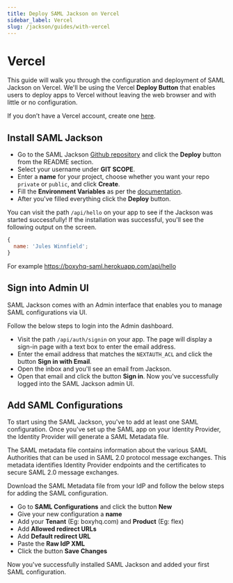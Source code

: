```yaml
---
title: Deploy SAML Jackson on Vercel
sidebar_label: Vercel
slug: /jackson/guides/with-vercel
---
```


# Vercel

This guide will walk you through the configuration and deployment of SAML Jackson on Vercel. We'll be using the Vercel **Deploy Button** that enables users to deploy apps to Vercel without leaving the web browser and with little or no configuration.

If you don’t have a Vercel account, create one [here](https://vercel.com/signup).

## Install SAML Jackson

- Go to the SAML Jackson [Github repository](https://github.com/boxyhq/jackson) and click the **Deploy** button from the README section.
- Select your username under **GIT SCOPE**.
- Enter a **name** for your project, choose whether you want your repo `private` or `public`, and click **Create**.
- Fill the **Environment Variables** as per the [documentation](/docs/jackson/deploy/env-variables).
- After you've filled everything click the **Deploy** button.

You can visit the path `/api/hello` on your app to see if the Jackson was started successfully! If the installation was successful, you'll see the following output on the screen.

```javascript
{
  name: 'Jules Winnfield';
}
```

For example https://boxyhq-saml.herokuapp.com/api/hello

## Sign into Admin UI

SAML Jackson comes with an Admin interface that enables you to manage SAML configurations via UI.

Follow the below steps to login into the Admin dashboard.

- Visit the path `/api/auth/signin` on your app. The page will display a sign-in page with a text box to enter the email address.
- Enter the email address that matches the `NEXTAUTH_ACL` and click the button **Sign in with Email**.
- Open the inbox and you'll see an email from Jackson.
- Open that email and click the button **Sign in**. Now you've successfully logged into the SAML Jackson admin UI.

## Add SAML Configurations

To start using the SAML Jackson, you've to add at least one SAML configuration. Once you've set up the SAML app on your Identity Provider, the Identity Provider will generate a SAML Metadata file.

The SAML metadata file contains information about the various SAML Authorities that can be used in SAML 2.0 protocol message exchanges. This metadata identifies Identity Provider endpoints and the certificates to secure SAML 2.0 message exchanges.

Download the SAML Metadata file from your IdP and follow the below steps for adding the SAML configuration.

- Go to **SAML Configurations** and click the button **New**
- Give your new configuration a **name**
- Add your **Tenant** (Eg: boxyhq.com) and **Product** (Eg: flex)
- Add **Allowed redirect URLs**
- Add **Default redirect URL**
- Paste the **Raw IdP XML**
- Click the button **Save Changes**

Now you've successfully installed SAML Jackson and added your first SAML configuration.
